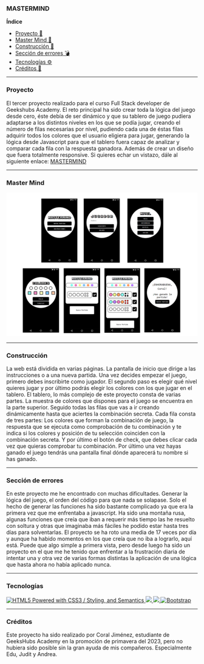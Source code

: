 ### MASTERMIND

**Índice**
- [Proyecto 🧩](#qué-es)
- [Master Mind 👾](#master-mind)
- [Construcción 🌱](#construcción)
- [Sección de errores 💣](#sección-de-errores)
- [Tecnologías ⚙️](#tecnologías)
- [Créditos 📜](#créditos)
---

### Proyecto

El tercer proyecto realizado para el curso Full Stack developer de Geekshubs Academy.
El reto principal ha sido crear toda la lógica del juego desde cero, éste debía de ser dinámico y que su tablero de juego pudiera adaptarse a los distintos niveles en los que se podía jugar, creando el número de filas necesarias por nivel, pudiendo cada una de éstas filas adquirir todos los colores que el usuario eligiera para jugar, generando la lógica desde Javascript para que el tablero fuera capaz de analizar y comparar cada fila con la respuesta ganadora. Además de crear un diseño que fuera totalmente responsive. Si quieres echar un vistazo, dále al siguiente enlace: [MASTERMIND](https://coral-jm.github.io/cjm-fsd-val-MASTERMIND-2023/)

---

### Master Mind
![alt text](/img/master.jpg)



---

### Construcción

La web está dividida en varias páginas. 
La pantalla de inicio que dirige a las instrucciones o a una nueva partida. Una vez decides empezar el juego, primero debes inscribirte como jugador. El segundo paso es elegir qué nivel quieres jugar y por último podrás elegir los colores con los que jugar en el tablero. El tablero, lo más complejo de este proyecto consta de varias partes. La muestra de colores que dispones para el juego se encuentra en la parte superior. Seguido todas las filas que vas a ir creando dinámicamente hasta que aciertes la combinación secreta. Cada fila consta de tres partes: Los colores que forman la combinación de juego, la respuesta que se ejecuta como comprobación de tu combinación y te indica si los colores y posición de tu selección coinciden con la combinación secreta. Y por último el botón de check, que debes clicar cada vez que quieras comprobar tu combinación.
Por último una vez hayas ganado el juego tendrás una pantalla final dónde aparecerá tu nombre si has ganado. 

---
### Sección de errores

En este proyecto me he encontrado con muchas dificultades. Generar la lógica del juego, el orden del código para que nada se solapase. Solo el hecho de generar las funciones ha sido bastante complicado ya que era la primera vez que me enfrentaba a javascript. Ha sido una montaña rusa, algunas funciones que creía que iban a requerir más tiempo las he resuelto con soltura y otras que imaginaba más fáciles he podido estar hasta tres días para solventarlas. El proyecto se ha roto una media de 17 veces por día y aunque ha habido momentos en los que creía que no iba a lograrlo, aquí está. Puede que algo simple a primera vista, pero desde luego ha sido un proyecto en el que me he tenido que enfrentar a la frustración diaria de intentar una y otra vez de varias formas distintas la aplicación de una lógica que hasta ahora no había aplicado nunca. 

---

### Tecnologías

<a href="http://www.w3.org/html/logo/">
<img src="https://www.w3.org/html/logo/badge/html5-badge-h-css3-semantics.png" width="80" height="30" alt="HTML5 Powered with CSS3 / Styling, and Semantics" title="HTML5 Powered with CSS3 / Styling, and Semantics">
</a>
<a href="https://developer.mozilla.org/es/docs/Web/JavaScript">
    <img src= "https://img.shields.io/badge/javascipt-EFD81D?style=for-the-badge&logo=javascript&logoColor=black"/>
</a>
<a href="https://developer.mozilla.org/es/docs/Web/CSS">
    <img src= "https://user-images.githubusercontent.com/121863208/227808642-a8dcfecb-74b9-4796-8b2b-7bfe5cf1b4ba.svg"/>
</a>
<a target="_blank" rel="noopener noreferrer nofollow" href="https://camo.githubusercontent.com/b768ae6e4f89b74512e6de02a8367fd71465bc3d88ef1cf2f1622e2017c32bea/68747470733a2f2f696d672e736869656c64732e696f2f62616467652f626f6f7473747261702d2532333536334437432e7376673f7374796c653d666f722d7468652d6261646765266c6f676f3d626f6f747374726170266c6f676f436f6c6f723d7768697465"><img src="https://camo.githubusercontent.com/b768ae6e4f89b74512e6de02a8367fd71465bc3d88ef1cf2f1622e2017c32bea/68747470733a2f2f696d672e736869656c64732e696f2f62616467652f626f6f7473747261702d2532333536334437432e7376673f7374796c653d666f722d7468652d6261646765266c6f676f3d626f6f747374726170266c6f676f436f6c6f723d7768697465" alt="Bootstrap" data-canonical-src="https://img.shields.io/badge/bootstrap-%23563D7C.svg?style=for-the-badge&amp;logo=bootstrap&amp;logoColor=white" style="max-width: 100%;"></a>

---
### Créditos

Este proyecto ha sido realizado por Coral Jiménez, estudiante de GeeksHubs Academy en la promoción de primavera del 2023, pero no hubiera sido posible sin la gran ayuda de mis compañeros. Especialmente Edu, Judit y Andrea. 
